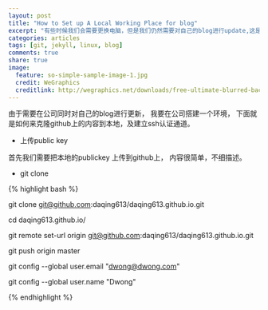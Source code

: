 ```yaml
---
layout: post
title: "How to Set up A Local Working Place for blog"
excerpt: "有些时候我们会需要更换电脑，但是我们仍然需要对自己的blog进行update,这是就需要创建本地环境。" 
categories: articles
tags: [git, jekyll, linux, blog]
comments: true
share: true
image:
  feature: so-simple-sample-image-1.jpg
  credit: WeGraphics
  creditlink: http://wegraphics.net/downloads/free-ultimate-blurred-background-pack/
---
```


由于需要在公司同时对自己的blog进行更新， 我要在公司搭建一个环境， 下面就是如何来克隆github上的内容到本地，及建立ssh认证通道。 



* 上传public key 

首先我们需要把本地的publickey 上传到github上， 内容很简单，不细描述。 


* git clone

{%  highlight bash %}

git clone git@github.com:daqing613/daqing613.github.io.git 

cd daqing613.github.io/ 

git remote set-url origin git@github.com:daqing613/daqing613.github.io.git

git push origin master 

git config --global user.email "dwong@dwong.com"

git config --global user.name "Dwong"

{% endhighlight %}





